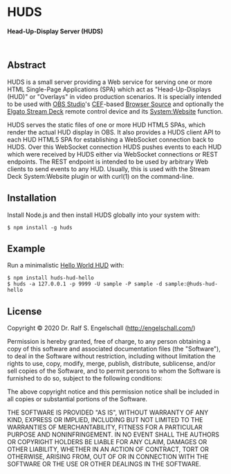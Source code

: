 
HUDS
====

**Head-Up-Display Server (HUDS)**

<p/>
<img src="https://nodei.co/npm/huds.png?downloads=true&stars=true" alt=""/>

<p/>
<img src="https://david-dm.org/rse/huds.png" alt=""/>

Abstract
--------

HUDS is a small server providing a
Web service for serving one or more HTML Single-Page Applications (SPA)
which act as "Head-Up-Displays (HUD)" or "Overlays" in video
production scenarios. It is specially intended to be used with [OBS Studio](https://obsproject.com/)'s
[CEF](https://en.wikipedia.org/wiki/Chromium_Embedded_Framework)-based
[Browser Source](https://obsproject.com/wiki/Sources-Guide#browsersource)
and optionally the [Elgato Stream Deck](https://www.elgato.com/en/gaming/stream-deck)
remote control device and its [System:Website](https://help.elgato.com/hc/en-us/articles/360028234471-Elgato-Stream-Deck-System-Actions) function.

HUDS serves the static files of one or more HUD HTML5 SPAs, which
render the actual HUD display in OBS. It also provides a HUDS client API to
each HUD HTML5 SPA for establishing a WebSocket connection back to HUDS.
Over this WebSocket connection HUDS pushes events to each HUD which were
received by HUDS either via WebSocket connections or REST endpoints.
The REST endpoint is intended to be used by arbitrary Web clients to
send events to any HUD. Usually, this is used with the Stream Deck
System:Website plugin or with curl(1) on the command-line.

Installation
------------

Install Node.js and then install HUDS globally into your system with:

```
$ npm install -g huds
```

Example
-------

Run a minimalistic [Hello World HUD](https://github.com/rse/huds-hud-hello/) with:

```
$ npm install huds-hud-hello
$ huds -a 127.0.0.1 -p 9999 -U sample -P sample -d sample:@huds-hud-hello
```

License
-------

Copyright &copy; 2020 Dr. Ralf S. Engelschall (http://engelschall.com/)

Permission is hereby granted, free of charge, to any person obtaining
a copy of this software and associated documentation files (the
"Software"), to deal in the Software without restriction, including
without limitation the rights to use, copy, modify, merge, publish,
distribute, sublicense, and/or sell copies of the Software, and to
permit persons to whom the Software is furnished to do so, subject to
the following conditions:

The above copyright notice and this permission notice shall be included
in all copies or substantial portions of the Software.

THE SOFTWARE IS PROVIDED "AS IS", WITHOUT WARRANTY OF ANY KIND,
EXPRESS OR IMPLIED, INCLUDING BUT NOT LIMITED TO THE WARRANTIES OF
MERCHANTABILITY, FITNESS FOR A PARTICULAR PURPOSE AND NONINFRINGEMENT.
IN NO EVENT SHALL THE AUTHORS OR COPYRIGHT HOLDERS BE LIABLE FOR ANY
CLAIM, DAMAGES OR OTHER LIABILITY, WHETHER IN AN ACTION OF CONTRACT,
TORT OR OTHERWISE, ARISING FROM, OUT OF OR IN CONNECTION WITH THE
SOFTWARE OR THE USE OR OTHER DEALINGS IN THE SOFTWARE.

